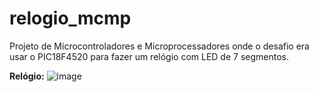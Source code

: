 # relogio_mcmp
Projeto de Microcontroladores e Microprocessadores onde o desafio era usar o PIC18F4520 para fazer um relógio com LED de 7 segmentos.

**Relógio:**
![image](https://user-images.githubusercontent.com/102734845/175972340-c3e88038-8a04-4e09-912f-590cb1f146b1.png)
